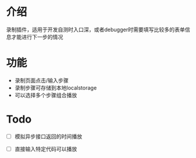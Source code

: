 # 介绍
录制插件，适用于开发自测时入口深，或者debugger时需要填写比较多的表单信息才能进行下一步的情况

# 功能
- 录制页面点击/输入步骤
- 录制步骤可存储到本地localstorage
- 可以选择多个步骤组合播放

# Todo
- [ ] 模拟异步接口返回的时间播放
- [ ] 直接输入特定代码可以播放

